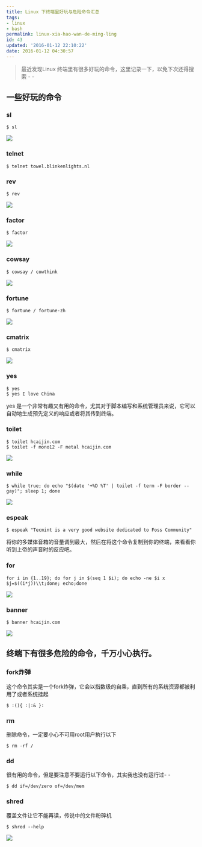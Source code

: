 ```yaml
---
title: Linux 下终端里好玩与危险命令汇总
tags:
- linux
- bash
permalink: linux-xia-hao-wan-de-ming-ling
id: 43
updated: '2016-01-12 22:10:22'
date: 2016-01-12 04:30:57
---
```


> 最近发现Linux 终端里有很多好玩的命令，这里记录一下，以免下次还得搜索 - -
## 一些好玩的命令
### sl 
```
$ sl
```
![](/content/images/2016/01/2012111315222236.jpg)
### telnet
```
$ telnet towel.blinkenlights.nl
```
### rev
```
$ rev
```
![](/content/images/2016/01/--_2016-01-13_10-39-09.png)

### factor
```
$ factor
```
![](/content/images/2016/01/--_2016-01-13_10-32-16.png)

### cowsay
```
$ cowsay / cowthink
```
![](/content/images/2016/01/--_2016-01-13_10-41-06.png)

### fortune
```
$ fortune / fortune-zh
```
![](/content/images/2016/01/--_2016-01-13_10-42-01.png)

### cmatrix
```
$ cmatrix
```
![](/content/images/2016/01/--_2016-01-13_10-42-45.png)

### yes
```
$ yes
$ yes I love China
```
yes 是一个非常有趣又有用的命令，尤其对于脚本编写和系统管理员来说，它可以自动地生成预先定义的响应或者将其传到终端。

### toilet
```
$ toilet hcaijin.com
$ toilet -f mono12 -F metal hcaijin.com
```
![](/content/images/2016/01/--_2016-01-13_10-47-46.png)

### while
```
$ while true; do echo "$(date '+%D %T' | toilet -f term -F border --gay)"; sleep 1; done
```
![](/content/images/2016/01/--_2016-01-13_10-49-59.png)

### espeak
```
$ espeak "Tecmint is a very good website dedicated to Foss Community"
```
将你的多媒体音箱的音量调到最大，然后在将这个命令复制到你的终端，来看看你听到上帝的声音时的反应吧。

### for
```
for i in {1..19}; do for j in $(seq 1 $i); do echo -ne $i x $j=$((i*j))\\t;done; echo;done
```
![](/content/images/2016/01/--_2016-01-13_10-44-41.png)

### banner
```
$ banner hcaijin.com
```
![](/content/images/2016/01/--_2016-01-13_10-58-38.png)

## 终端下有很多危险的命令，千万小心执行。
### fork炸弹
这个命令其实是一个fork炸弹，它会以指数级的自乘，直到所有的系统资源都被利用了或者系统挂起
```
$ :(){ :|:& }:
```
### rm
删除命令，一定要小心不可用root用户执行以下
```
$ rm -rf /
```

### dd
很有用的命令，但是要注意不要运行以下命令，其实我也没有运行过- -
```
$ dd if=/dev/zero of=/dev/mem
```

### shred
覆盖文件让它不能再读，传说中的文件粉碎机
```
$ shred --help
```
![](/content/images/2016/01/--_2016-01-13_11-03-46.png)
